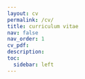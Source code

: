 ```yaml
---
layout: cv
permalink: /cv/
title: curriculum vitae
nav: false
nav_order: 1
cv_pdf:
description:
toc:
  sidebar: left
---
```

